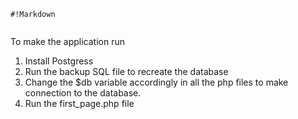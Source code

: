 ```
#!Markdown


```
To make the application run
1. Install Postgress
2. Run the backup SQL file to recreate the database  
3. Change the $db variable accordingly in all the php files to make connection to the database.
4. Run the first_page.php file
